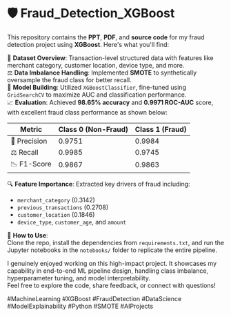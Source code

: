 # 🛡️ Fraud_Detection_XGBoost  

This repository contains the **PPT**, **PDF**, and **source code** for my fraud detection project using **XGBoost**. Here's what you'll find:

🧾 **Dataset Overview**: Transaction-level structured data with features like merchant category, customer location, device type, and more.  
⚖️ **Data Imbalance Handling**: Implemented **SMOTE** to synthetically oversample the fraud class for better recall.  
🧠 **Model Building**: Utilized `XGBoostClassifier`, fine-tuned using `GridSearchCV` to maximize AUC and classification performance.  
📈 **Evaluation**: Achieved **98.65% accuracy** and **0.9971 ROC-AUC** score, with excellent fraud class performance as shown below:

| Metric       | Class 0 (Non-Fraud) | Class 1 (Fraud) |
| ------------ | ------------------- | --------------- |
| 🎯 Precision | 0.9751              | 0.9984          |
| ⚖️ Recall    | 0.9985              | 0.9745          |
| 📉 F1-Score  | 0.9867              | 0.9863          |

🔍 **Feature Importance**: Extracted key drivers of fraud including:
- `merchant_category` (0.3142)  
- `previous_transactions` (0.2708)  
- `customer_location` (0.1846)  
- `device_type`, `customer_age`, and `amount`

🚀 **How to Use**:  
Clone the repo, install the dependencies from `requirements.txt`, and run the Jupyter notebooks in the `notebooks/` folder to replicate the entire pipeline.

I genuinely enjoyed working on this high-impact project. It showcases my capability in end-to-end ML pipeline design, handling class imbalance, hyperparameter tuning, and model interpretability.  
Feel free to explore the code, share feedback, or connect with questions!

#MachineLearning #XGBoost #FraudDetection #DataScience #ModelExplainability #Python #SMOTE #AIProjects
